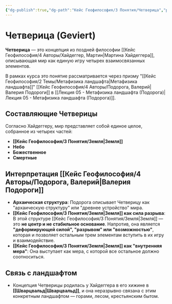 ```yaml
---
{"dg-publish":true,"dg-path":"Кейс Геофилософия/3 Понятия/Четверица","permalink":"/kejs-geofilosofiya/3-ponyatiya/chetvericza/","dgShowLocalGraph":true}
---
```


# Четверица (Geviert)

**Четверица** — это концепция из поздней философии [[Кейс Геофилософия/4 Авторы/Хайдеггер, Мартин\|Мартина Хайдеггера]], описывающая мир как единую игру четырех взаимосвязанных элементов.

В рамках курса это понятие рассматривается через призму "[[Кейс Геофилософия/2 Темы/Метафизика ландшафта\|Метафизика ландшафта]]" [[Кейс Геофилософия/4 Авторы/Подорога, Валерий\|Валерия Подороги]] в [[Лекция 05 - Метафизика ландшафта (Подорога)\|Лекция 05 - Метафизика ландшафта (Подорога)]].

## Составляющие Четверицы
Согласно Хайдеггеру, мир представляет собой единое целое, собранное из четырех частей:
- **[[Кейс Геофилософия/3 Понятия/Земля\|Земля]]**
- **Небо**
- **Божественное**
- **Смертные**

## Интерпретация [[Кейс Геофилософия/4 Авторы/Подорога, Валерий\|Валерия Подороги]]
- **Архаическая структура**: Подорога описывает Четверицу как "архаическую структуру" или "древнее устройство" мира.
- **[[Кейс Геофилософия/3 Понятия/Земля\|Земля]] как сила разрыва**: В этой структуре [[Кейс Геофилософия/3 Понятия/Земля\|Земля]] — это **не центр и не стабильное основание**. Напротив, она является **"деформирующей силой", "разрывом" или "возможностью"**, которая и позволяет остальным трем элементам вступить в их игру и взаимодействие.
- **[[Кейс Геофилософия/3 Понятия/Земля\|Земля]] как "внутренняя мера"**: Она выступает как мера, с которой все остальное должно соотноситься.

## Связь с ландшафтом
- Концепция Четверицы родилась у Хайдеггера в его хижине в **[[Шварцвальд\|Шварцвальд]]**, и она неразрывно связана с этим конкретным ландшафтом — горами, лесом, крестьянским бытом.